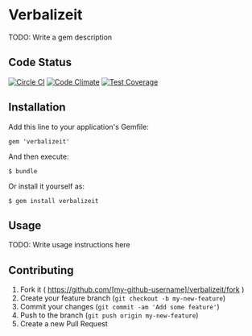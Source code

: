 # Verbalizeit

TODO: Write a gem description

## Code Status

[![Circle CI](https://circleci.com/gh/VerbalizeItInc/verbalizeit.svg?style=svg)](https://circleci.com/gh/VerbalizeItInc/verbalizeit)
[![Code Climate](https://codeclimate.com/github/VerbalizeItInc/verbalizeit/badges/gpa.svg)](https://codeclimate.com/github/VerbalizeItInc/verbalizeit)
[![Test Coverage](https://codeclimate.com/github/VerbalizeItInc/verbalizeit/badges/coverage.svg)](https://codeclimate.com/github/VerbalizeItInc/verbalizeit)

## Installation

Add this line to your application's Gemfile:

    gem 'verbalizeit'

And then execute:

    $ bundle

Or install it yourself as:

    $ gem install verbalizeit

## Usage

TODO: Write usage instructions here

## Contributing

1. Fork it ( https://github.com/[my-github-username]/verbalizeit/fork )
2. Create your feature branch (`git checkout -b my-new-feature`)
3. Commit your changes (`git commit -am 'Add some feature'`)
4. Push to the branch (`git push origin my-new-feature`)
5. Create a new Pull Request
